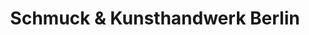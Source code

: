 ---
title: "Schmuck & Kunsthandwerk Berlin"
url: /berlin/schmuck-und-kunsthandwerk-berlin/
shop: Schmuck
---